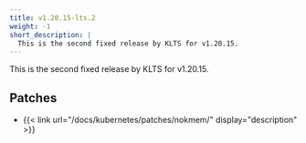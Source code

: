 ```yaml
---
title: v1.20.15-lts.2
weight: -1
short_description: |
  This is the second fixed release by KLTS for v1.20.15.
---
```


This is the second fixed release by KLTS for v1.20.15.

## Patches

- {{< link url="/docs/kubernetes/patches/nokmem/" display="description" >}}
